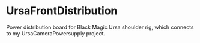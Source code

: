 # UrsaFrontDistribution
 Power distribution board for Black Magic Ursa shoulder rig, which connects to my UrsaCameraPowersupply project.
